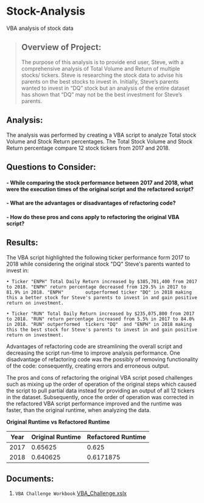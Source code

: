 # Stock-Analysis
VBA analysis of stock data

> ## Overview of Project:
> The purpose of this analysis is to provide end user, Steve, with a comprehensive analysis of Total Volume and Return of multiple stocks/ tickers. Steve is researching the stock data to advise his parents on the best stocks to invest in. Initially, Steve’s parents wanted to invest in “DQ” stock but an analysis of the entire dataset has shown that “DQ” may not be the best investment for Steve’s parents.

## Analysis:

The analysis was performed by creating a VBA script to analyze Total stock Volume and Stock Return percentages. The Total Stock Volume and Stock Return percentage compare 12 stock tickers from 2017 and 2018. 

## Questions to Consider:

####  - While comparing the stock performance between 2017 and 2018, what were the execution times of the original script and the refactored script?
####  - What are the advantages or disadvantages of refactoring code?
####  - How do these pros and cons apply to refactoring the original VBA script?

## Results:

The VBA script highlighted the following ticker performance form 2017 to 2018 while considering the original stock "DQ" Steve's parents wanted to invest in:

    • Ticker "ENPH" Total Daily Return increased by $385,701,400 from 2017 to 2018. "ENPH" return percentage decreased from 129.5% in 2017 to 81.9% in 2018. "ENPH"        outperformed ticker "DQ" in 2018 making this a better stock for Steve's parents to invest in and gain positive return on investment.

    • Ticker "RUN" Total Daily Return increased by $235,075,800 from 2017 to 2018. "RUN" return percentage increased from 5.5% in 2017 to 84.0% in 2018. "RUN" outperformed  tickers "DQ"  and "ENPH" in 2018 making this the best stock for Steve's parents to invest in and gain positive return on investment.

Advantages of refactoring code are streamlining the overall script and decreasing the script run-time to improve analysis performance. One disadvantage of refactoring code was the possibly of removing functionality of the code: consequently, creating errors and erroneous output.

The pros and cons of refactoring the original VBA script posed challenges such as mixing up the order of operation of the original steps which caused the script to pull partial data instead for providing an output of all 12 tickers in the dataset. Subsequently, once the order of operation was corrected in the refactored VBA script performance improved and the runtime was faster, than the original runtime, when analyzing the data.

**Original Runtime vs Refactored Runtime**

| Year | Original Runtime| Refactored Runtime
| ------ | ----------- | ------| 
| 2017 | 0.65625 | 0.625 |
| 2018 | 0.640625 | 0.6171875 |
    
## Documents:

1. `VBA Challenge Workbook` 
    [VBA_Challenge.xslx](https://github.com/MStewart0218/Stock-Analysis/blob/main/VBA_Challenge.xlsm)
 
